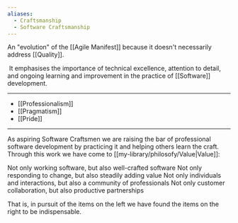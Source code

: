 ```yaml
---
aliases:
  - Craftsmanship
  - Software Craftsmanship
---
```


An "evolution" of the [[Agile Manifest]] because it doesn't necessarily address [[Quality]].

 It emphasises the importance of technical excellence, attention to detail, and ongoing learning and improvement in the practice of [[Software]] development.

---

- [[Professionalism]]
- [[Pragmatism]]
- [[Pride]]

---

As aspiring Software Craftsmen we are raising the bar of professional software development by practicing it and helping others learn the craft. Through this work we have come to [[my-library/philosofy/Value|Value]]:

Not only working software, but also well-crafted software
Not only responding to change, but also steadily adding value
Not only individuals and interactions, but also a community of professionals
Not only customer collaboration, but also productive partnerships

That is, in pursuit of the items on the left we have found the items on the right to be indispensable.
